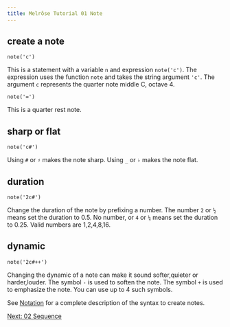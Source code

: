 ```yaml
---
title: Melrōse Tutorial 01 Note
---
```


## create a note

    note('c')

This is a statement with a variable `n` and expression `note('c')`.
The expression uses the function `note` and takes the string argument `'c'`.
The argument `c` represents the quarter note middle C, octave 4.

    note('=')

This is a quarter rest note.

## sharp or flat

    note('c#')

Using `#` or `♯` makes the note sharp. Using `_` or `♭` makes the note flat.

## duration

    note('2c#')

Change the duration of the note by prefixing a number.
The number `2` or `½` means set the duration to 0.5.
No number, or `4` or `¼` means set the duration to 0.25.
Valid numbers are 1,2,4,8,16.

## dynamic

    note('2c#++')

Changing the dynamic of a note can make it sound softer,quieter or harder,louder.
The symbol `-` is used to soften the note.
The symbol `+` is used to emphasize the note.
You can use up to 4 such symbols.

See [Notation](notations.html) for a complete description of the syntax to create notes.





[Next: 02 Sequence](02-sequence.html)
